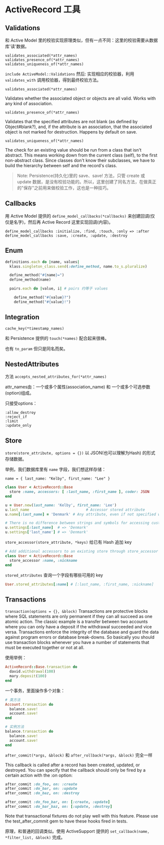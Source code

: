 # ActiveRecord 工具

## Validations

和 Active Model 里的校验实现原理类似，但有一点不同：这里的校验需要从数据库'读'数据。

```
validates_associated(*attr_names)
validates_presence_of(*attr_names)
validates_uniqueness_of(*attr_names)
```

`include ActiveModel::Validations` 然后:
实现相应的校验器，利用 `validates_with` 调用校验器，得到最终校验方法。

`validates_associated(*attr_names)`

Validates whether the associated object or objects are all valid.
Works with any kind of association.

`validates_presence_of(*attr_names)`

Validates that the specified attributes are not blank (as defined by Object#blank?), and, if the attribute is an association, that the associated object is not marked for destruction. Happens by default on save.

`validates_uniqueness_of(*attr_names)`

The check for an existing value should be run from a class that isn't abstract. This means working down from the current class (self), to the first non-abstract class. Since classes don't know
their subclasses, we have to build the hierarchy between self and the record's class.

> Note: Persistence(持久化)里的 save、save! 方法，只管 create 或 update 数据，是没有校验功能的。所以，这里创建了同名方法，在做真正的"保存"之前用来做校验工作，这也是一种技巧。

## Callbacks

用 Active Model 提供的 `define_model_callbacks(*callbacks)` 来创建回调(仅仅是名字)，然后再 Active Record 这里实现回调(内容)。

```
define_model_callbacks :initialize, :find, :touch, :only => :after
define_model_callbacks :save, :create, :update, :destroy
```

## Enum

```ruby
definitions.each do |name, values|
  klass.singleton_class.send(:define_method, name.to_s.pluralize)

  define_method("#{name}=")
  define_method(name)

  pairs.each do |value, i| # pairs 约等于 values

    define_method("#{value}?")
    define_method("#{value}!")
```

## Integration

```
cache_key(*timestamp_names)
```

和 Persistence 提供的 `touch(*names)` 配合起来很棒。

也有 `to_param` 但只是同名而矣。

## NestedAttributes

方法 `accepts_nested_attributes_for(*attr_names)`

attr_names由：一个或多个属性(association_name) 和 一个或多个可选参数(option)组成。

只接受options：

```
:allow_destroy
:reject_if
:limit
:update_only
```

## Store

`store(store_attribute, options = {})` 以 JSON(也可以理解为Hash) 的形式存储数据。

举例，我们数据库里有 `name` 字段，我们想这样存储：

`name = { last_name: "Kelby", first_name: "Lee" }`

```ruby
class User < ActiveRecord::Base
  store :name, accessors: [ :last_name, :first_name ], coder: JSON
end

u = User.new(last_name: 'Kelby', first_name: 'Lee')
u.last_name                          # Accessor stored attribute
u.name[:last_name] = 'Denmark' # Any attribute, even if not specified with an accessor

# There is no difference between strings and symbols for accessing custom attributes
u.settings[:last_name]  # => 'Denmark'
u.settings['last_name'] # => 'Denmark'
```

`store_accessor(store_attribute, *keys)` 给已有 Hash 追加 key

```ruby
# Add additional accessors to an existing store through store_accessor
class User < ActiveRecord::Base
  store_accessor :name, :nickname
end
```

`stored_attributes` 查询一个字段有哪些可用的 key

```ruby
User.stored_attributes[:name] # [:last_name, :first_name, :nickname]
```

## Transactions

`transaction(options = {}, &block)` Transactions are protective blocks where SQL statements are only permanent if they can all succeed as one atomic action. The classic example is a transfer between two accounts where you can only have a deposit if the withdrawal succeeded and vice versa. Transactions enforce the integrity of the database and guard the data against program errors or database break-downs. So basically you should use transaction blocks whenever you have a number of statements that must be executed together or not at all.

使用举例：

```ruby
ActiveRecord::Base.transaction do
  david.withdrawal(100)
  mary.deposit(100)
end
```

一个事务，里面操作多个对象：

```ruby
# 类方法
Account.transaction do
  balance.save!
  account.save!
end

# 实例方法
balance.transaction do
  balance.save!
  account.save!
end
```

`after_commit(*args, &block)` 和 `after_rollback(*args, &block)` 完全一样

This callback is called after a record has been created, updated, or destroyed.
You can specify that the callback should only be fired by a certain action with the :on option:

```ruby
after_commit :do_foo, on: :create
after_commit :do_bar, on: :update
after_commit :do_baz, on: :destroy

after_commit :do_foo_bar, on: [:create, :update]
after_commit :do_bar_baz, on: [:update, :destroy]
```

Note that transactional fixtures do not play well with this feature. Please use the test_after_commit gem to have these hooks fired in tests.

原理，和普通的回调类似。使用 ActiveSupport 提供的 `set_callback(name, *filter_list, &block)` 完成。

